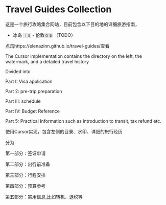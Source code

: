 # Travel Guides Collection

这是一个旅行攻略集合网站，目前包含以下目的地的详细旅游指南，

- 冰岛 🇮🇸  - 伦敦🇬🇧 （TODO）

点击https://elenazinn.github.io/travel-guides/查看

  

The Cursor implementation contains the directory on the left, the watermark, and a detailed travel history

Divided into

Part I: Visa application

Part 2: pre-trip preparation

Part III: schedule

Part IV: Budget Reference

Part 5: Practical Information such as introduction to transit, tax refund etc.

使用Cursor实现，包含左侧的目录、水印、详细的旅行经历

分为

第一部分：签证申请

第二部分：出行前准备

第三部分：行程安排

第四部分：预算参考

第五部分：实用信息,比如转机、退税等



 
